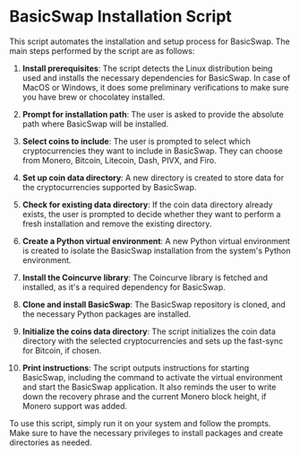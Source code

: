 # BasicSwap Installation Script

This script automates the installation and setup process for BasicSwap. The main steps performed by the script are as follows:

1. **Install prerequisites**: The script detects the Linux distribution being used and installs the necessary dependencies for BasicSwap. In case of MacOS or Windows, it does some preliminary verifications to make sure you have brew or chocolatey installed.

2. **Prompt for installation path**: The user is asked to provide the absolute path where BasicSwap will be installed.

3. **Select coins to include**: The user is prompted to select which cryptocurrencies they want to include in BasicSwap. They can choose from Monero, Bitcoin, Litecoin, Dash, PIVX, and Firo.

4. **Set up coin data directory**: A new directory is created to store data for the cryptocurrencies supported by BasicSwap.

5. **Check for existing data directory**: If the coin data directory already exists, the user is prompted to decide whether they want to perform a fresh installation and remove the existing directory.

6. **Create a Python virtual environment**: A new Python virtual environment is created to isolate the BasicSwap installation from the system's Python environment.

7. **Install the Coincurve library**: The Coincurve library is fetched and installed, as it's a required dependency for BasicSwap.

8. **Clone and install BasicSwap**: The BasicSwap repository is cloned, and the necessary Python packages are installed.

9. **Initialize the coins data directory**: The script initializes the coin data directory with the selected cryptocurrencies and sets up the fast-sync for Bitcoin, if chosen.

10. **Print instructions**: The script outputs instructions for starting BasicSwap, including the command to activate the virtual environment and start the BasicSwap application. It also reminds the user to write down the recovery phrase and the current Monero block height, if Monero support was added.

To use this script, simply run it on your system and follow the prompts. Make sure to have the necessary privileges to install packages and create directories as needed.
